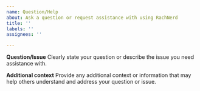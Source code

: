 ```yaml
---
name: Question/Help
about: Ask a question or request assistance with using RachNerd
title: ''
labels: ''
assignees: ''

---
```


**Question/Issue**
Clearly state your question or describe the issue you need assistance with.

**Additional context**
Provide any additional context or information that may help others understand and address your question or issue.